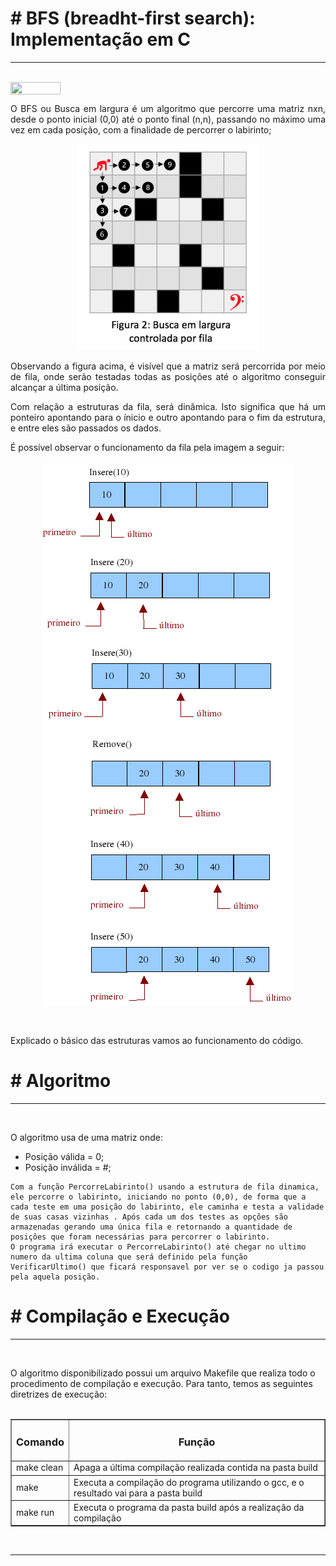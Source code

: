 <h1># BFS (breadht-first search): Implementação em C</h1>
<hr>
<br>
<div style="display: inline-block;">
<img align="center" height="20px" width="80px" src="https://img.shields.io/badge/Made%20for-VSCode-1f425f.svg"/> 
</a> 
</div>

<p> </p>
<p> </p>


<p align="justify">
O BFS ou Busca em largura é um algoritmo que percorre uma matriz nxn, desde o ponto inicial (0,0) até o ponto final (n,n), passando no máximo uma vez em cada posição, com a finalidade de percorrer o labirinto;
</p>

<p align="center">
	<img src="img/BFS.png"/> 
</p>

<p align="justify">
Observando a figura acima, é visível que a matriz será percorrida por meio de fila, onde serão testadas todas as posições até o algoritmo conseguir alcançar a última posição.
</p>

<p align="justify">
Com relação a estruturas da fila, será dinâmica. Isto significa que há um ponteiro apontando para o ínicio e outro apontando para o fim da estrutura, e entre eles são passados os dados.
</p>

<p>
É possível observar o funcionamento da fila pela imagem a seguir:
</p>

<p align="center">
	<img src="img/Fila.png"/> 
</p>
<br>

<p align="justify">
Explicado o básico das estruturas vamos ao funcionamento do código.
</p>

<h1># Algoritmo</h1>
<hr>
<br>

<p align="justify">
O algoritmo usa de uma matriz onde:
    <ul>
        <li>Posição válida = 0;</li>
        <li>Posição inválida = #;</li>
    </ul>

    Com a função PercorreLabirinto() usando a estrutura de fila dinamica, ele percorre o labirinto, iniciando no ponto (0,0), de forma que a cada teste em uma posição do labirinto, ele caminha e testa a validade de suas casas vizinhas . Após cada um dos testes as opções são armazenadas gerando uma única fila e retornando a quantidade de posições que foram necessárias para percorrer o labirinto.
    O programa irá executar o PercorreLabirinto() até chegar no ultimo numero da ultima coluna que será definido pela função VerificarUltimo() que ficará responsavel por ver se o codigo ja passou pela aquela posição.
   </p>

<h1># Compilação e Execução</h1>
<hr>
<br>

O algoritmo disponibilizado possui um arquivo Makefile que realiza todo o procedimento de compilação e execução. Para tanto, temos as seguintes diretrizes de execução:
<br>
<br>
<body>
    <table border="1px" align="center">
        <tr >
            <td align="center"><h3>Comando</h3></td>
            <td align="center"><h3>Função</h3></td>
        </tr>
        <tr>
            <td>make clean</td>
            <td>Apaga a última compilação realizada contida na pasta build</td>
        </tr>
        <tr>
            <td>make</td>
            <td>Executa a compilação do programa utilizando o gcc, e o resultado vai para a pasta build</td>
        </tr>
        <tr>
            <td>make run</td>
            <td>Executa o programa da pasta build após a realização da compilação</td>
        </tr>
    </table>
</body>
<br>
<hr>

